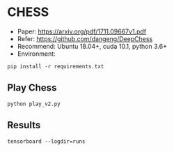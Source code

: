 # CHESS
* Paper: https://arxiv.org/pdf/1711.09667v1.pdf
* Refer: https://github.com/dangeng/DeepChess
* Recommend: Ubuntu 18.04+, cuda 10.1, python 3.6+
* Environment:
```
pip install -r requirements.txt
```
## Play Chess
```
python play_v2.py
```
## Results
```
tensorboard --logdir=runs
```